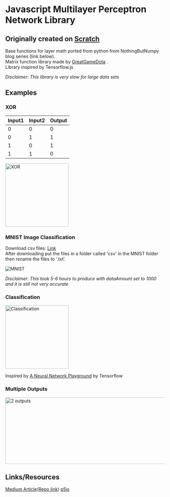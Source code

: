 # Javascript Multilayer Perceptron Network Library

## Originally created on [Scratch](https://scratch.mit.edu/projects/320366953/)  
  
Base functions for layer math ported from python from NothingButNumpy blog series (link below).  
Matrix function library made by [GreatGameDota](https://github.com/GreatGameDota) .  
Library inspired by Tensorflow.js  

<i>Disclaimer: This library is very slow for large data sets</i>

## Examples  

### XOR  

| Input1 | Input2 | Output |  
|--------|--------|--------|  
| 0      | 0      | 0      |  
| 0      | 1      | 1      |  
| 1      | 0      | 1      |  
| 1      | 1      | 0      |

<img src='https://github.com/GreatGameDota/neural-network-library/blob/master/images/XORVisual.PNG?raw=true' alt='XOR' title='XOR' width='200px' height='200px'>

### MNIST Image Classification  

Download csv files: [Link](https://www.kaggle.com/oddrationale/mnist-in-csv)  
After downloading put the files in a folder called 'csv' in the MNIST folder then rename the files to '.txt'.

<img src='https://github.com/GreatGameDota/neural-network-library/blob/master/images/MNIST.png?raw=true' alt='MNIST' title='MNIST'>

<i>Disclaimer: This took 5-6 hours to produce with dataAmount set to 1000 and it is still not very accurate</i>

### Classification

<img src='https://github.com/GreatGameDota/neural-network-library/blob/master/images/Classification.png?raw=true' alt='Classification' title='Classification' width='200px' height='200px'>

Inspired by [A Neural Network Playground](https://playground.tensorflow.org) by Tensorflow

### Multiple Outputs

<img src='https://github.com/GreatGameDota/neural-network-library/blob/master/images/2Outputs.png?raw=true' alt='2 outputs' title='2 outputs' width='610px' height='210px'>

## Links/Resources  

[Medium Article](https://medium.com/towards-artificial-intelligence/nothing-but-numpy-understanding-creating-neural-networks-with-computational-graphs-from-scratch-6299901091b0)([Repo link](https://github.com/RafayAK/NothingButNumPy))
[p5js](https://p5js.org/)  
